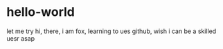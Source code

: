 # hello-world
let me try
hi, there, i am fox, learning to ues github, wish i can be a skilled uesr asap
